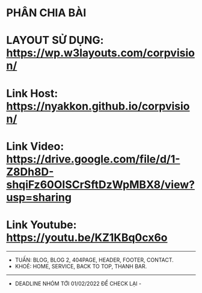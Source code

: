 # PHÂN CHIA BÀI
# LAYOUT SỬ DỤNG: https://wp.w3layouts.com/corpvision/
# Link Host: https://nyakkon.github.io/corpvision/
# Link Video: https://drive.google.com/file/d/1-Z8Dh8D-shqiFz60OISCrSftDzWpMBX8/view?usp=sharing
# Link Youtube: https://youtu.be/KZ1KBq0cx6o

-----------------------------------------------

- TUẤN: BLOG, BLOG 2, 404PAGE, HEADER, FOOTER, CONTACT.
- KHOẺ: HOME, SERVICE, BACK TO TOP, THANH BAR.

-----------------------------------------------
- DEADLINE NHÓM TỚI 01/02/2022 ĐỂ CHECK LẠI - 
